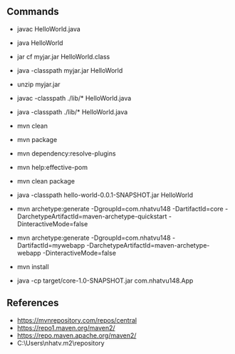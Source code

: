 ## Commands

- javac HelloWorld.java
- java HelloWorld
- jar cf myjar.jar HelloWorld.class
- java -classpath myjar.jar HelloWorld
- unzip myjar.jar

- javac -classpath ./lib/\* HelloWorld.java
- java -classpath ./lib/\* HelloWorld.java

- mvn clean
- mvn package
- mvn dependency:resolve-plugins
- mvn help:effective-pom
- mvn clean package
- java -classpath hello-world-0.0.1-SNAPSHOT.jar HelloWorld

- mvn archetype:generate -DgroupId=com.nhatvu148 -DartifactId=core -DarchetypeArtifactId=maven-archetype-quickstart -DinteractiveMode=false
- mvn archetype:generate -DgroupId=com.nhatvu148 -DartifactId=mywebapp -DarchetypeArtifactId=maven-archetype-webapp -DinteractiveMode=false
- mvn install
- java -cp target/core-1.0-SNAPSHOT.jar com.nhatvu148.App

## References

- https://mvnrepository.com/repos/central
- https://repo1.maven.org/maven2/
- https://repo.maven.apache.org/maven2/
- C:\Users\nhatv\.m2\repository
